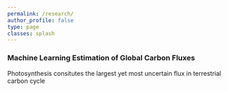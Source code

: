 ```yaml
---
permalink: /research/
author_profile: false
type: page
classes: splash
---
```



### Machine Learning Estimation of Global Carbon Fluxes
Photosynthesis consitutes the largest yet most uncertain flux in terrestrial carbon cycle

